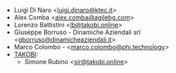 - Luigi Di Naro \<<luigi.dinaro@ktec.it>\>
- Alex Comba \<<alex.comba@agilebg.com>\>
- Lorenzo Battistini \<<lb@takobi.online>\>
- Giuseppe Borruso - Dinamiche Aziendali srl
  \<<gborruso@dinamicheaziendali.it>\>
- Marco Colombo - \<<marco.colombo@phi.technology>\>
- [TAKOBI](https://takobi.online):
  - Simone Rubino \<<sir@takobi.online>\>
